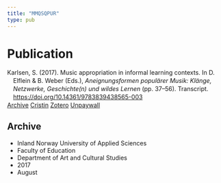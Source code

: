 ```yaml
---
title: "MMQSQPUR"
type: pub
---
```

<h1>Publication</h1>
<article id="csl-bib-container-MMQSQPUR" class="csl-bib-container">
  <div class="csl-bib-body" style="line-height: 1.35; padding-left: 1em; text-indent:-1em;">
  <div class="csl-entry">Karlsen, S. (2017). Music appropriation in informal learning contexts. In D. Elflein &amp; B. Weber (Eds.), <i>Aneignungsformen popula&#x308;rer Musik: Kla&#x308;nge, Netzwerke, Geschichte(n) und wildes Lernen</i> (pp. 37&#x2013;56). Transcript. <a href="https://doi.org/10.14361/9783839438565-003">https://doi.org/10.14361/9783839438565-003</a></div>
</div>
  <div class="csl-bib-buttons">
    <a href="#taxonomy-article-MMQSQPUR" class="csl-bib-button">Archive</a>
    <a href="https://app.cristin.no/results/show.jsf?id=1485209" alt="Cristin URL" class="csl-bib-button">Cristin</a>
    <a href="http://zotero.org/groups/5402882/items/MMQSQPUR" alt="Zotero URL" class="csl-bib-button">Zotero</a>
    <a href="https://doi.org/10.14361/9783839438565-003" class="csl-bib-button">Unpaywall</a>
  </div>
  <div id="csl-bib-meta-container-MMQSQPUR"></div>
</article>
<div id="csl-bib-meta-MMQSQPUR" class="csl-bib-meta">
  <article id="taxonomy-article-MMQSQPUR" class="taxonomy-article">
    <h1>Archive</h1>
    <ul>
      <li>Inland Norway University of Applied Sciences</li>
      <li>Faculty of Education</li>
      <li>Department of Art and Cultural Studies</li>
      <li>2017</li>
      <li>August</li>
    </ul>
  </article>
</div>
